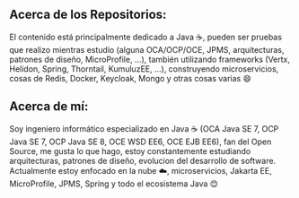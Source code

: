 ## Acerca de los Repositorios:

El contenido está principalmente dedicado a Java :coffee:, pueden ser pruebas que realizo mientras estudio (alguna OCA/OCP/OCE, JPMS, arquitecturas, patrones de diseño, MicroProfile, ...), también utilizando frameworks (Vertx, Helidon, Spring, Thorntail, KumuluzEE, ...), construyendo microservicios, cosas de Redis, Docker, Keycloak, Mongo y otras cosas varias :smile:   


## Acerca de mí:
Soy ingeniero informático especializado en Java :coffee: (OCA Java SE 7, OCP Java SE 7, OCP Java SE 8, OCE WSD EE6, OCE EJB EE6), fan del Open Source, me gusta lo que hago, estoy constantemente estudiando arquitecturas, patrones de diseño, evolucion del desarrollo de software. Actualmente estoy enfocado en la nube :cloud:, microservicios, Jakarta EE, MicroProfile, JPMS, Spring y todo el ecosistema Java :blush:


